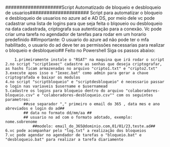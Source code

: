 ####################Script Automatizado de bloqueio e desbloqueio de usuarios#####################
				Script para automatizar o bloqueio e desbloqueio de usuarios no azure ad e AD DS, por meio dele vc pode cadastrar uma lista de logins para que seja feita o blqoueio ou desbloqueio na data cadastrada, criptografa sua autenticação para a conexão. Vc pode criar uma tarefa no agendador de tarefas para rodar em um horario predefinido
##Importante: O usuario do azure ad não pode ter o mfa habilitado, o usuario do ad deve ter as permissões necessarias para realizar o bloqueio e desbloqueio##
        Feito no Powershell
        Siga os passos abaixo:
        
        1.primeiramente instale o "RSAT" na maquina que irá rodar o script
	2.no script "script1exec" cadastre as senhas que deseja criptografar, as hashs ficam armazenadas no arquivo "cripto1.txt" e "cripto2.txt"
	3.execute apos isso o "1exec.bat" como admin para gerar a chave criptografada e baixar os modulos
	4.no script "scriptbloqueio" e "scriptdesbloqueio" é necessario passar o login nas variaveis $username e $usernamead
	5.cadastre os logins para bloqueio dentro do arquivo "colaboradores-bloqueio.csv" e "colaboradores-desbloqueio.csv"" com os seguintes parametros:	
			##use separador "," primeiro o email do 365 , data mes e ano abreviados e login do ad##
			## data no formato dd/mm/aa ##
			## usuario no ad com o formato adotado, exemplo: nome.sobrenome
		      	##modelo: email_do_365@dominio.com,01/01/23,teste.ad##
	6.vc pode acompanhar pelo "log.txt" a realização dos bloqueios
	7.vc pode agendar no agendador de tarefas o "bloqueio.bat" e "desbloqueio.bat" para realizar a tarefa diariamente
